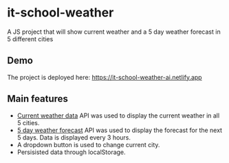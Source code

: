 # it-school-weather

A JS project that will show current weather and a 5 day weather forecast in 5 different cities

## Demo

The project is deployed here: https://it-school-weather-ai.netlify.app

## Main features

- [Current weather data](https://openweathermap.org/current) API was used to display the current weather in all 5 cities.
- [5 day weather forecast](https://openweathermap.org/forecast5) API was used to display the forecast for the next 5 days. Data is displayed every 3 hours.
- A dropdown button is used to change current city.
- Persisisted data through localStorage.
